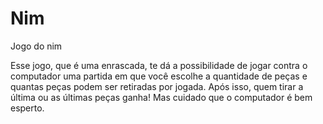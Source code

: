 # Nim
Jogo do nim 

Esse jogo, que é uma enrascada, te dá a possibilidade de jogar contra o computador uma partida em que você escolhe a quantidade de peças e quantas peças podem ser retiradas por jogada. Após isso, quem tirar a última ou as últimas peças ganha! Mas cuidado que o computador é bem esperto.
